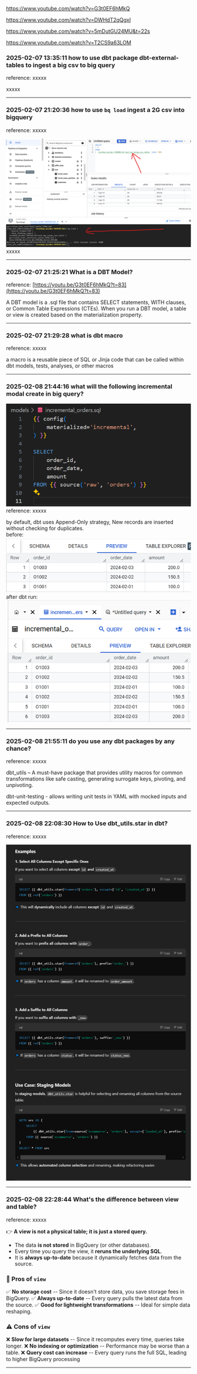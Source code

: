 https://www.youtube.com/watch?v=G3t0EF6hMkQ

https://www.youtube.com/watch?v=DWHdT2qQgxI

https://www.youtube.com/watch?v=5mDutGU24MU&t=22s

https://www.youtube.com/watch?v=T2CS9a63LOM

### 2025-02-07 13:35:11 how to use dbt package dbt-external-tables to ingest a big csv to big query
reference: xxxxx

xxxxx
_______________________________________________________________
### 2025-02-07 21:20:36 how to use `bq load` ingest a 2G csv into bigquery
reference: xxxxx

![alt text](image-2.png)
xxxxx
_______________________________________________________________
### 2025-02-07 21:25:21 What is a DBT Model?
reference: [https://youtu.be/G3t0EF6hMkQ?t=83](https://youtu.be/G3t0EF6hMkQ?t=83)

A DBT model is a .sql file that contains SELECT statements, WITH clauses, or Common Table Expressions (CTEs). When you run a DBT model, a table or view is created based on the materialization property.
_______________________________________________________________
### 2025-02-07 21:29:28 what is dbt macro
reference: xxxxx

 a macro is a reusable piece of SQL or Jinja code that can be called within dbt models, tests, analyses, or other macros
_______________________________________________________________
### 2025-02-08 21:44:16 what will the following incremental modal create in big query?
![alt text](image-3.png)
reference: xxxxx

by default, dbt uses Append-Only strategy, New records are inserted without checking for duplicates.<br>
before:<br>
![alt text](image-4.png) 
after dbt run:<br>
![alt text](image-5.png)
_______________________________________________________________
### 2025-02-08 21:55:11 do you use any dbt packages by any chance?
reference: xxxxx

dbt_utils – A must-have package that provides utility macros for common transformations like safe casting, generating surrogate keys, pivoting, and unpivoting.

dbt-unit-testing - allows writing unit tests in YAML with mocked inputs and expected outputs.
_______________________________________________________________
### 2025-02-08 22:08:30 How to Use dbt_utils.star in dbt?
reference: xxxxx

![alt text](image-6.png)
_______________________________________________________________
### 2025-02-08 22:28:44 What's the difference between view and table?
reference: xxxxx

👉 **A view is not a physical table; it is just a stored query.**

-   The data **is not stored** in BigQuery (or other databases).
-   Every time you query the view, it **reruns the underlying SQL**.
-   It is **always up-to-date** because it dynamically fetches data from the source.

### **🚀 Pros of `view`**

✅ **No storage cost** -- Since it doesn't store data, you save storage fees in BigQuery.
✅ **Always up-to-date** -- Every query pulls the latest data from the source.
✅ **Good for lightweight transformations** -- Ideal for simple data reshaping.

### **⚠️ Cons of `view`**

❌ **Slow for large datasets** -- Since it recomputes every time, queries take longer.
❌ **No indexing or optimization** -- Performance may be worse than a table.
❌ **Query cost can increase** -- Every query runs the full SQL, leading to higher BigQuery processing
_______________________________________________________________